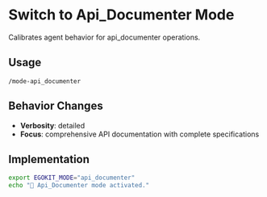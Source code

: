 # Switch to Api_Documenter Mode

Calibrates agent behavior for api_documenter operations.

## Usage
`/mode-api_documenter`

## Behavior Changes
- **Verbosity**: detailed
- **Focus**: comprehensive API documentation with complete specifications

## Implementation
```bash
export EGOKIT_MODE="api_documenter"
echo "🎯 Api_Documenter mode activated."
```